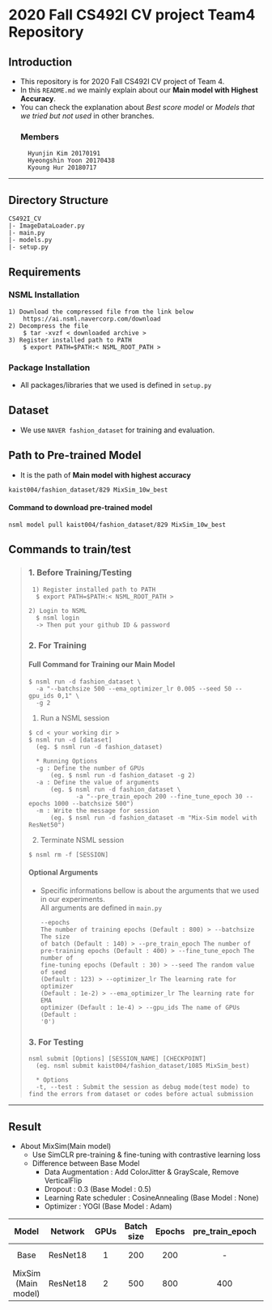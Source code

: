 # 2020 Fall CS492I CV project Team4 Repository

## Introduction
- This repository is for 2020 Fall CS492I CV project of Team 4.  
- In this ```README.md``` we mainly explain about our **Main model with Highest Accuracy**.  
- You can check the explanation about *Best score model* or *Models that we tried but not used* in other branches.
	### Members
	    Hyunjin Kim 20170191
		Hyeongshin Yoon 20170438
		Kyoung Hur 20180717
***

## Directory Structure
<pre><code>CS492I_CV
|- ImageDataLoader.py
|- main.py
|- models.py
|- setup.py
</code></pre>
## Requirements
### NSML Installation
<pre><code>1) Download the compressed file from the link below
    https://ai.nsml.navercorp.com/download
2) Decompress the file
    $ tar -xvzf < downloaded archive >
3) Register installed path to PATH
    $ export PATH=$PATH:< NSML_ROOT_PATH >
</code></pre>
### Package Installation
- All packages/libraries that we used is defined in ```setup.py```

## Dataset
- We use ```NAVER fashion_dataset``` for training and evaluation.
## Path to Pre-trained Model 
- It is the path of **Main model with highest accuracy**
<pre><code>kaist004/fashion_dataset/829 MixSim_10w_best
</code></pre>

#### Command to download pre-trained model
<pre><code>nsml model pull kaist004/fashion_dataset/829 MixSim_10w_best
</code></pre>

## Commands to train/test
> ### 1. Before Training/Testing
> <pre><code> 1) Register installed path to PATH
>   $ export PATH=$PATH:< NSML_ROOT_PATH >
> 
> 2) Login to NSML
>   $ nsml login
>   -> Then put your github ID & password
> </code></pre>
> 
> ### 2. For Training
> #### Full Command for Training our Main Model
> <pre><code>$ nsml run -d fashion_dataset \
>   -a "--batchsize 500 --ema_optimizer_lr 0.005 --seed 50 --gpu_ids 0,1" \
>   -g 2
> </code></pre>
> 1) Run a NSML session
> <pre><code>$ cd < your working dir >
> $ nsml run -d [dataset]
>   (eg. $ nsml run -d fashion_dataset)
> 
>   * Running Options
>   -g : Define the number of GPUs 
>       (eg. $ nsml run -d fashion_dataset -g 2)
>   -a : Define the value of arguments
>       (eg. $ nsml run -d fashion_dataset \ 
>              -a "--pre_train_epoch 200 --fine_tune_epoch 30 --epochs 1000 --batchsize 500")
>   -m : Write the message for session
>       (eg. $ nsml run -d fashion_dataset -m "Mix-Sim model with ResNet50")
> </code></pre>
> 2) Terminate NSML session
> <pre><code>$ nsml rm -f [SESSION]
> </code></pre>
> #### Optional Arguments
> - Specific informations bellow is about the arguments that we used in our experiments.   
> All arguments are defined in ```main.py```
	<pre><code>--epochs				The number of training epochs (Default : 800)
	> --batchsize				The size of batch (Default : 140)
	> --pre_train_epoch		The number of pre-training epochs (Default : 400)
	> --fine_tune_epoch 		The number of fine-tuning epochs (Default : 30)
	> --seed					The random value of seed (Default : 123)
	> --optimizer_lr 			The learning rate for optimizer (Default : 1e-2)
	> --ema_optimizer_lr		The learning rate for EMA optimizer (Default : 1e-4)
	> --gpu_ids				The name of GPUs (Default : '0')</code></pre>
> 
> ### 3. For Testing
> <pre><code>nsml submit [Options] [SESSION_NAME] [CHECKPOINT]
>   (eg. nsml submit kaist004/fashion_dataset/1085 MixSim_best)
> 
>   * Options
>   -t, --test : Submit the session as debug mode(test mode) to find the errors from dataset or codes before actual submission
> </code></pre>

***

## Result
- About MixSim(Main model)
  - Use SimCLR pre-training & fine-tuning with contrastive learning loss 
  - Difference between Base Model
    - Data Augmentation : Add ColorJitter & GrayScale, Remove VerticalFlip
    - Dropout : 0.3 (Base Model : 0.5)
    - Learning Rate scheduler : CosineAnnealing (Base Model : None)
    - Optimizer : YOGI (Base Model : Adam)
  
|Model|Network|GPUs|Batch size|Epochs|pre_train_epoch|fine_tune_epoch|optimizer_lr|ema_optimizer_lr|acc_top1(%)|acc_top5(%)|Session (checkpoint)|
|:------:|:---:|:---:|:---:|:---:|:---:|:---:|:---:|:---:|:---:|:---:|:---:|
|Base|ResNet18|1|200|200|-|-|0.0001|0.0001|10.90|21.25|kaist004/fashion_dataset/53 (Res18MM_best)
|MixSim (Main model)|ResNet18|2|500|800|400|30|0.01|0.005|27.92|50.19|kaist004/fashion_dataset/829 (MixSim_10w_best)
